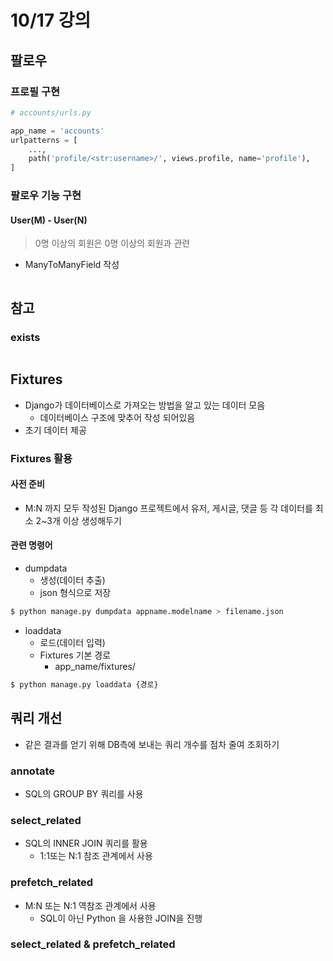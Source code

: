 # 10/17 강의
## 팔로우
### 프로필 구현
```python
# accounts/urls.py

app_name = 'accounts'
urlpatterns = [
    ...,
    path('profile/<str:username>/', views.profile, name='profile'),
]

```

### 팔로우 기능 구현
#### User(M) - User(N)
> 0명 이상의 회원은 0명 이상의 회원과 관련
- ManyToManyField 작성
```python

```

## 참고
### exists
```python

```

## Fixtures
- Django가 데이터베이스로 가져오는 방법을 알고 있는 데이터 모음
    - 데이터베이스 구조에 맞추어 작성 되어있음
- 초기 데이터 제공

### Fixtures 활용
#### 사전 준비
- M:N 까지 모두 작성된 Django 프로젝트에서 유저, 게시글, 댓글 등 각 데이터를 최소 2~3개 이상 생성해두기

#### 관련 명령어
- dumpdata
    - 생성(데이터 추출)
    - json 형식으로 저장
```bash
$ python manage.py dumpdata appname.modelname > filename.json
```
- loaddata
    - 로드(데이터 입력)
    - Fixtures 기본 경로
        - app_name/fixtures/
```bash
$ python manage.py loaddata {경로}
```

## 쿼리 개선
- 같은 결과를 얻기 위해 DB측에 보내는 쿼리 개수를 점차 줄여 조회하기

### annotate
- SQL의 GROUP BY 쿼리를 사용

### select_related
- SQL의 INNER JOIN 쿼리를 활용
    - 1:1또는 N:1 참조 관계에서 사용

### prefetch_related
- M:N 또는 N:1 역참조 관계에서 사용
    - SQL이 아닌 Python 을 사용한 JOIN을 진행

### select_related & prefetch_related